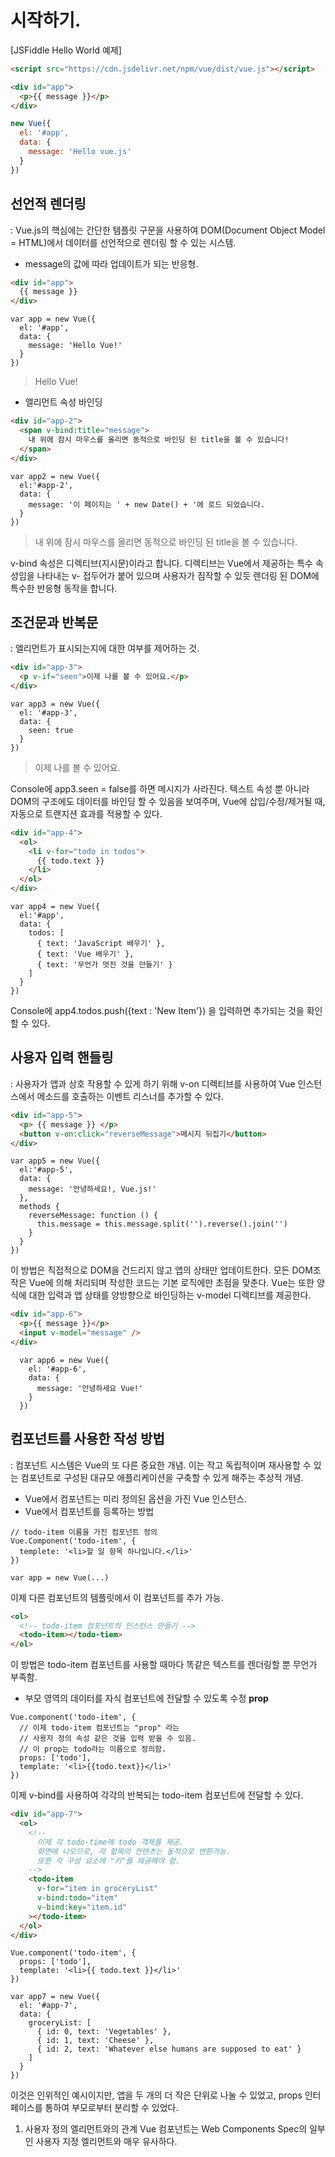 # 시작하기.

[JSFiddle Hello World 예제]

``` html
<script src="https://cdn.jsdelivr.net/npm/vue/dist/vue.js"></script>

<div id="app">
  <p>{{ message }}</p>
</div>
```

``` js
new Vue({
  el: '#app',
  data: {
    message: 'Hello vue.js'
  }
})

```

## 선언적 렌더링
: Vue.js의 핵심에는 간단한 템플릿 구문을 사용하여 DOM(Document Object Model = HTML)에서 데이터를 선언적으로 렌더링 할 수 있는 시스템.


- message의 값에 따라 업데이트가 되는 반응형.
``` HTML
<div id="app">
  {{ message }}
</div>
```
``` JS
var app = new Vue({
  el: '#app',
  data: {
    message: 'Hello Vue!'
  }
})
```
> Hello Vue!


- 엘리먼트 속성 바인딩
``` HTML
<div id="app-2">
  <span v-bind:title="message">
    내 위에 잠시 마우스를 올리면 동적으로 바인딩 된 title을 볼 수 있습니다!
  </span>
</div>
```
``` JS
var app2 = new Vue({
  el:'#app-2',
  data: {
    message: '이 페이지는 ' + new Date() + '에 로드 되었습니다.
  }
})
```
> 내 위에 잠시 마우스를 올리면 동적으로 바인딩 된 title을 볼 수 있습니다.

v-bind 속성은 디렉티브(지시문)이라고 합니다.
디렉티브는 Vue에서 제공하는 특수 속성임을 나타내는 v- 접두어가 붙어 있으며 사용자가 짐작할 수 있듯 렌더링 된 DOM에 특수한 반응형 동작을 합니다.

## 조건문과 반복문
: 엘리먼트가 표시되는지에 대한 여부를 제어하는 것.

``` HTML
<div id="app-3">
  <p v-if="seen">이제 나를 볼 수 있어요.</p>
</div>
```

``` JS
var app3 = new Vue({
  el: '#app-3',
  data: {
    seen: true
  }
})
```
> 이제 나를 볼 수 있어요.

Console에 app3.seen = false를 하면 메시지가 사라진다. 텍스트 속성 뿐 아니라 DOM의 구조에도 데이터를 바인딩 할 수 있음을 보여주며, Vue에 삽입/수정/제거될 때, 자동으로 트랜지션 효과를 적용할 수 있다.

``` HTML
<div id="app-4">
  <ol>
    <li v-for="todo in todos">
      {{ todo.text }}
    </li>
  </ol>
</div> 
```
``` JS
var app4 = new Vue({
  el:'#app',
  data: {
    todos: [
      { text: 'JavaScript 배우기' },
      { text: 'Vue 배우기' },
      { text: '무언가 멋진 것을 만들기' }
    ]
  }
})
```
Console에 app4.todos.push({text : 'New Item'}) 을 입력하면 추가되는 것을 확인할 수 있다.

## 사용자 입력 핸들링
: 사용자가 앱과 상호 작용할 수 있게 하기 위해 v-on 디렉티브를 사용하여 Vue 인스턴스에서 메소드를 호출하는 이벤트 리스너를 추가할 수 있다.

``` HTML
<div id="app-5">
  <p> {{ message }} </p>
  <button v-on:click="reverseMessage">메시지 뒤집기</button>
</div>
```
``` JS
var app5 = new Vue({
  el:'#app-5',
  data: {
    message: '안녕하세요!, Vue.js!'
  },
  methods {
    reverseMessage: function () {
      this.message = this.message.split('').reverse().join('')
    }
  }
})
```

이 방법은 직접적으로 DOM을 건드리지 않고 앱의 상태만 업데이트한다. 모든 DOM조작은 Vue에 의해 처리되며 작성한 코드는 기본 로직에만 초점을 맞춘다.
Vue는 또한 양식에 대한 입력과 앱 상태를 양방향으로 바인딩하는 v-model 디렉티브를 제공한다.

``` HTML
<div id="app-6">
  <p>{{ message }}</p>
  <input v-model="message" />
</div>
``` 
``` JS
  var app6 = new Vue({
    el: '#app-6',
    data: {
      message: '안녕하세요 Vue!'
    }
  })
```

## 컴포넌트를 사용한 작성 방법
: 컴포넌트 시스템은 Vue의 또 다른 중요한 개념. 이는 작고 독립적이며 재사용할 수 있는 컴포넌트로 구성된 대규모 애플리케이션을 구축할 수 있게 해주는 추상적 개념.
- Vue에서 컴포넌트는 미리 정의된 옵션을 가진 Vue 인스턴스.
- Vue에서 컴포넌트를 등록하는 방법
``` JS
// todo-item 이름을 가진 컴포넌트 정의
Vue.Component('todo-item', {
  templete: '<li>할 일 항목 하나입니다.</li>'
})

var app = new Vue(...)
```
이제 다른 컴포넌트의 템플릿에서 이 컴포넌트를 추가 가능.
``` HTML
<ol>
  <!-- todo-item 컴포넌트의 인스턴스 만들기 -->
  <todo-item></todo-tiem>
</ol>
```
이 방법은 todo-item 컴포넌트를 사용할 때마다 똑같은 텍스트를 렌더링할 뿐 무언가 부족함.
- 부모 영역의 데이터를 자식 컴포넌트에 전달할 수 있도록 수정 **prop**
``` JS
Vue.component('todo-item', {
  // 이제 todo-item 컴포넌트는 "prop" 라는 
  // 사용자 정의 속성 같은 것을 입력 받을 수 있음.
  // 이 prop는 todo라는 이름으로 정의함.
  props: ['todo'],
  template: '<li>{{todo.text}}</li>'
})
```
이제 v-bind를 사용하여 각각의 반복되는 todo-item 컴포넌트에 전달할 수 있다.

``` HTML
<div id="app-7">
  <ol>
    <!-- 
      이제 각 todo-time에 todo 객체를 제공.
      화면에 나오므로, 각 항목의 컨텐츠는 동적으로 변환가능.
      또한 각 구성 요소에 "키"를 제공해야 함.
    -->
    <todo-item
      v-for="item in groceryList"
      v-bind:todo="item"
      v-bind:key="item.id"
    ></todo-item>
  </ol>
</div>
``` 
``` JS
Vue.component('todo-item', {
  props: ['todo'],
  template: '<li>{{ todo.text }}</li>'
})

var app7 = new Vue({
  el: '#app-7',
  data: {
    groceryList: [
      { id: 0, text: 'Vegetables' },
      { id: 1, text: 'Cheese' },
      { id: 2, text: 'Whatever else humans are supposed to eat' }
    ]
  }
})
```

이것은 인위적인 예시이지만, 앱을 두 개의 더 작은 단위로 나눌 수 있었고, props 인터페이스를 통하여 부모로부터 분리할 수 있었다.


1. 사용자 정의 엘리먼트와의 관계
Vue 컴포넌트는 Web Components Spec의 일부인 사용자 지정 엘리먼트와 매우 유사하다.